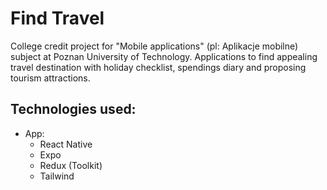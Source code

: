 # Find Travel

College credit project for "Mobile applications" (pl: Aplikacje mobilne) subject at Poznan University of Technology.
Applications to find appealing travel destination with holiday checklist, spendings diary and proposing tourism attractions.

## Technologies used:

- App:
  - React Native
  - Expo
  - Redux (Toolkit)
  - Tailwind
